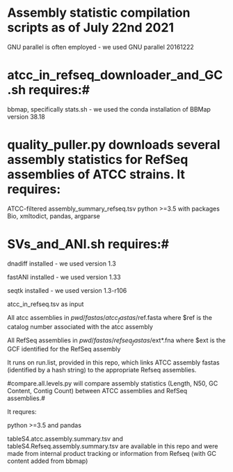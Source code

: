 # Assembly statistic compilation scripts as of July 22nd 2021

GNU parallel is often employed - we used GNU parallel 20161222

# atcc_in_refseq_downloader_and_GC.sh requires:#
bbmap, specifically stats.sh - we used the conda installation of BBMap version 38.18

# quality_puller.py downloads several assembly statistics for RefSeq assemblies of ATCC strains. It requires:
ATCC-filtered assembly_summary_refseq.tsv
python >=3.5 with packages Bio, xmltodict, pandas, argparse

# SVs_and_ANI.sh requires:#

dnadiff installed - we used version 1.3

fastANI installed - we used version 1.33

seqtk installed - we used version 1.3-r106

atcc_in_refseq.tsv as input

All atcc assemblies in $pwd/fastas/atcc_fastas/$ref.fasta where $ref is the catalog number associated with the atcc assembly

All RefSeq assemblies in $pwd/fastas/refseq_fastas/$ext*.fna where $ext is the GCF identified for the RefSeq assembly

It runs on run.list, provided in this repo, which links ATCC assembly fastas (identified by a hash string) to the appropriate Refseq assemblies.

#compare.all.levels.py will compare assembly statistics (Length, N50, GC Content, Contig Count) between ATCC assemblies and RefSeq assemblies.#

It requres:

python >=3.5 and pandas

tableS4.atcc.assembly.summary.tsv and tableS4.Refseq.assembly.summary.tsv are available in this repo and were made from internal product tracking or information from Refseq (with GC content added from bbmap)
